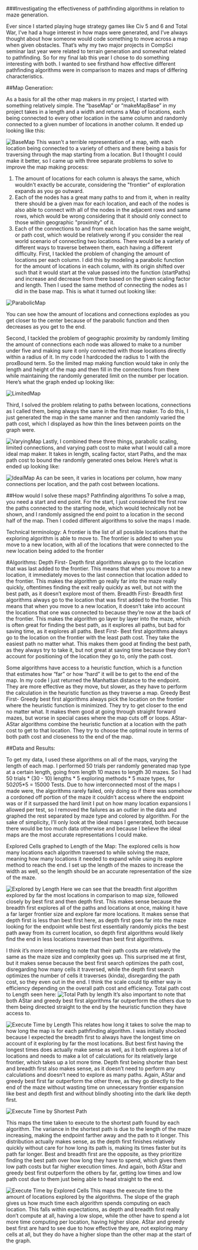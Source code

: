 ###Investigating the effectiveness of pathfinding algorithms in relation to maze generation.

Ever since I started playing huge strategy games like Civ 5 and 6 and Total War, I’ve had a huge interest in how maps were generated, and I’ve always thought about how someone would code something to move across a map when given obstacles. That’s why my two major projects in CompSci seminar last year were related to terrain generation and somewhat related to pathfinding. So for my final lab this year I chose to do something interesting with both. I wanted to see firsthand how effective different pathfinding algorithms were in comparison to mazes and maps of differing characteristics.

##Map Generation:

As a basis for all the other map makers in my project, I started with something relatively simple. The “baseMap” or “makeMapBase” in my project takes in a length and a width and returns a Map of locations, each being connected to every other location in the same column and randomly connected to a given number of locations in another column. 
It ended up looking like this:

![BaseMap](https://github.com/HarrisonOwens/ArtOfDataHarrison/blob/master/assets/img/BaseMap.png?raw=true)
This wasn’t a terrible representation of a map, with each location being connected to a variety of others and there being a basis for traversing through the map starting from a location. But I thought I could make it better, so I came up with three separate problems to solve to improve the map making process:
1) The amount of locations for each column is always the same, which wouldn't exactly be accurate, considering the "frontier" of exploration expands as you go outward.
2) Each of the nodes has a great many paths to and from it, when in reality there should be a given max for each location, and each of the nodes is also able to connect with all of the nodes in the adjacent rows and same rows, which would be wrong considering that it should only connect to those within geographic "proximity" of it.
3) Each of the connections to and from each location has the same weight, or path cost, which would be relatively wrong if you consider the real world scenario of connecting two locations. There would be a variety of different ways to traverse between them, each having a different difficulty.
	First, I tackled the problem of changing the amount of locations per each column. I did this by modeling a parabolic function for the amount of locations in each column, with its origin shifted over such that it would start at the value passed into the function (startPaths) and increase and decrease from there based on the given scaling factor and length. Then I used the same method of connecting the nodes as I did in the base map. This is what it turned out looking like:

![ParabolicMap](https://github.com/HarrisonOwens/ArtOfDataHarrison/blob/master/assets/img/ParabolicMap.png?raw=true)

You can see how the amount of locations and connections explodes as you get closer to the center because of the parabolic function and then decreases as you get to the end.

Second, I tackled the problem of geographic proximity by randomly limiting the amount of connections each node was allowed to make to a number under five and making sure it only connected with those locations directly within a radius of it. In my code I hardcoded the radius to 1 with the proxBound term. So the limited map making function would take in only the length and height of the map and then fill in the connections from there while maintaining the randomly generated limit on the number per location. Here’s what the graph ended up looking like:

![LimitedMap](https://github.com/HarrisonOwens/ArtOfDataHarrison/blob/master/assets/img/LimitedMap.png?raw=true)

Third, I solved the problem relating to paths between locations, connections as I called them, being always the same in the first map maker. To do this, I just generated the map in the same manner and then randomly varied the path cost, which I displayed as how thin the lines between points on the graph were.

![VaryingMap](https://github.com/HarrisonOwens/ArtOfDataHarrison/blob/master/assets/img/VaryingMap.png?raw=true)
Lastly, I combined these three things, parabolic scaling, limited connections, and varying path cost to make what I would call a more ideal map maker. It takes in length, scaling factor, start Paths, and the max path cost to bound the randomly generated ones below. Here’s what is ended up looking like:

![IdealMap](https://github.com/HarrisonOwens/ArtOfDataHarrison/blob/master/assets/img/IdealMap.png?raw=true)
As can be seen, it varies in locations per column, how many connections per location, and the path cost between locations.

##How would I solve these maps? Pathfinding algorithms
To solve a map, you need a start and end point. For the start, I just considered the first row the paths connected to the starting node, which would technically not be shown, and I randomly assigned the end point to a location in the second half of the map. Then I coded different algorithms to solve the maps I made.

Technical terminology: A frontier is the list of all possible locations that the exploring algorithm is able to move to. The frontier is added to when you move to a new location, with all of the locations that were connected to the new location being added to the frontier

#Algorithms:
Depth First- Depth first algorithms always go to the location that was last added to the frontier. This means that when you move to a new location, it immediately moves to the last connection that location added to the frontier. This makes the algorithm go really far into the maze really quickly, oftentimes finding the exit really quickly as well, but not with the best path, as it doesn’t explore most of them.
Breadth First- Breadth first algorithms always go to the location that was first added to the frontier. This means that when you move to a new location, it doesn’t take into account the locations that one was connected to because they’re now at the back of the frontier. This makes the algorithm go layer by layer into the maze, which is often great for finding the best path, as it explores all paths, but bad for saving time, as it explores all paths.
Best First- Best first algorithms always go to the location on the frontier with the least path cost. They take the easiest path no matter what. This makes them good at finding the best path, as they always try to take it, but not great at saving time because they don’t account for positioning of the location they go to, only the path cost.

Some algorithms have access to a heuristic function, which is a function that estimates how “far” or how “hard” it will be to get to the end of the map. In my code I just returned the Manhattan distance to the endpoint. They are more effective as they move, but slower, as they have to perform the calculation in the heuristic function as they traverse a map.
Greedy Best First- Greedy best first algorithms always pick the location on the frontier where the heuristic function is minimized. They try to get closer to the end no matter what. It makes them good at going through straight forward mazes, but worse in special cases where the map cuts off or loops.
AStar- AStar algorithms combine the heuristic function at a location with the path cost to get to that location. They try to choose the optimal route in terms of both path cost and closeness to the end of the map.

##Data and Results:

To get my data, I used these algorithms on all of the maps, varying the length of each map. I performed 50 trials per randomly generated map type at a certain length, going from length 10 mazes to length 30 mazes. So I had 50 trials * (30 - 10) lengths * 5 exploring methods * 5 maze types,  for 50*20*5*5 = 15000 Tests. Due to how interconnected most of the maps I made were, the algorithms rarely failed, only doing so if there was somehow a cordoned off portion of the maze it couldn’t access  where the endpoint was or if it surpassed the hard limit I put on how many location expansions I allowed per test, so I removed the failures as an outlier in the data and graphed the rest separated by maze type and colored by algorithm. For the sake of simplicity, I’ll only look at the ideal maps I generated, both because there would be too much data otherwise and because I believe the ideal maps are the most accurate representations I could make.
	
Explored Cells graphed to Length of the Map:
The explored cells is how many locations each algorithm traversed to while solving the maze, meaning how many locations it needed to expand while using its explore method to reach the end. I set up the length of the mazes to increase the width as well, so the length should be an accurate representation of the size of the maze. 

![Explored by Length](https://github.com/HarrisonOwens/ArtOfDataHarrison/blob/master/assets/img/IdealExploredbyLength.png?raw=true)
	Here we can see that the breadth first algorithm explored by far the most locations in comparison to map size, followed closely by best first and then depth first. This makes sense because the breadth first explores all of the paths and locations at once, making it have a far larger frontier size and explore far more locations. It makes sense that depth first is less than best first here, as depth first goes far into the maze looking for the endpoint while best first essentially randomly picks the best path away from its current location, so depth first algorithms would likely find the end in less locations traversed than best first algorithms.

I think it’s more interesting to note that their path costs are relatively the same as the maze size and complexity goes up. This surprised me at first, but it makes sense because the best first search optimizes the path cost, disregarding how many cells it traversed, while the depth first search optimizes the number of cells it traverses (kinda), disregarding the path cost, so they even out in the end. I think the scale could tip either way in efficiency depending on the overall path cost and efficiency. Total path cost to Length seen here: 
![Total Path by length](https://github.com/HarrisonOwens/ArtOfDataHarrison/blob/master/assets/img/IdealTotalbyLength.png?raw=true)
It’s also important to note that both AStar and greedy best first algorithms far outperform the others due to them being directed straight to the end by the heuristic function they have access to.
 
![Execute Time by Length](https://github.com/HarrisonOwens/ArtOfDataHarrison/blob/master/assets/img/IdealExecutebyLength.png?raw=true)
This relates how long it takes to solve the map to how long the map is for each pathfinding algorithm. I was initially shocked because I expected the breadth first to always have the longest time on account of it exploring by far the most locations. But best first having the longest times does actually make sense as well, as it both explores a lot of locations and needs to make a lot of calculations for its relatively large frontier, which takes up a lot more time. Depth first being shorter than best and breadth first also makes sense, as it doesn’t need to perform any calculations and doesn’t need to explore as many paths. Again, AStar and greedy best first far outperform the other three, as they go directly to the end of the maze without wasting time on unnecessary frontier expansion like best and depth first and without blindly shooting into the dark like depth first.

![Execute Time by Shortest Path](https://github.com/HarrisonOwens/ArtOfDataHarrison/blob/master/assets/img/IdealExecutebyShortest.png?raw=true)

This maps the time taken to execute to the shortest path found by each algorithm. The variance in the shortest path is due to the length of the maze increasing, making the endpoint farther away and the path to it longer. This distribution actually makes sense, as the depth first finishes relatively quickly without care for how long its path is, making its times faster but its path far longer. Best and breadth first are the opposite, as they prioritize finding the best path over how long they have to spend, which gives them low path costs but far higher execution times. And again, both AStar and greedy best first outperform the others by far, getting low times and low path cost  due to them just being able to head straight to the end.


![Execute Time by Explored Cells](https://github.com/HarrisonOwens/ArtOfDataHarrison/blob/master/assets/img/IdealExecutebyExplored.png?raw=true)
This maps the execute time to the amount of locations explored by the algorithms. The slope of the graph gives us how much time each algorithm spends computing on each location. This falls within expectations, as depth and breadth first really don’t compute at all, having a low slope, while the other have to spend a lot more time computing per location, having higher slope. AStar and greedy best first are hard to see due to how effective they are, not exploring many cells at all, but they do have a higher slope than the other map at the start of the graph.
